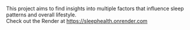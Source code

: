 This project aims to find insights into multiple factors that influence sleep patterns and overall lifestyle.  
Check out the Render at https://sleephealth.onrender.com